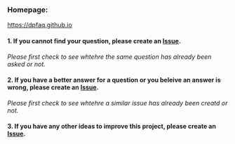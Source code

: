 ### Homepage:
https://dpfaq.github.io

#### 1. If you cannot find your question, please create an [Issue](https://github.com/dpfaq/dpfaq.github.io/issues/new).

*Please first check to see whtehre the same question has already been asked or not.*

#### 2. If you have a better answer for a question or you beleive an answer is wrong, please create an [Issue](https://github.com/dpfaq/dpfaq.github.io/issues/new).

*Please first check to see whtehre a similar issue has already been creatd or not.*

#### 3. If you have any other ideas to improve this project, please create an [Issue](https://github.com/dpfaq/dpfaq.github.io/issues/new).
